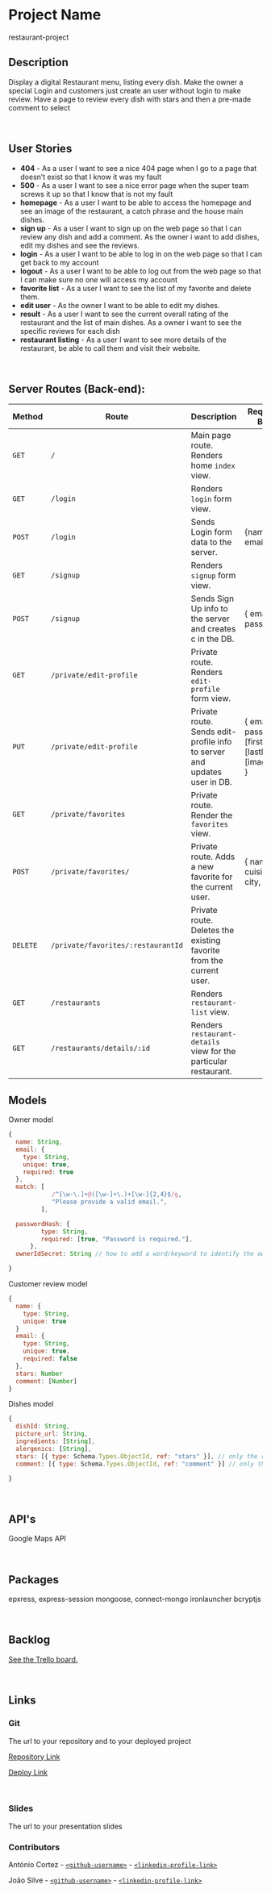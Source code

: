# Project Name
restaurant-project
<br>

## Description

Display a digital Restaurant menu, listing every dish. Make the owner a special Login and customers just create an user without login to make review.
Have a page to review every dish with stars and then a pre-made comment to select

<br>

## User Stories

-  **404** - As a user I want to see a nice 404 page when I go to a page that doesn’t exist so that I know it was my fault
-  **500** - As a user I want to see a nice error page when the super team screws it up so that I know that is not my fault
-  **homepage** - As a user I want to be able to access the homepage and see an image of the restaurant, a catch phrase and the house main dishes.
-  **sign up** - As a user I want to sign up on the web page so that I can review any dish and add a comment. As the owner i want to add dishes, edit my dishes and see the reviews.
-  **login** - As a user I want to be able to log in on the web page so that I can get back to my account
-  **logout** - As a user I want to be able to log out from the web page so that I can make sure no one will access my account
-  **favorite list** - As a user I want to see the list of my favorite and delete them.
-  **edit user** - As the owner I want to be able to edit my dishes.
-  **result** - As a user I want to see the current overall rating of the restaurant and the list of main dishes. As a owner i want to see the specific reviews for each dish
-  **restaurant listing** - As a user I want to see more details of the restaurant, be able to call them and visit their website.

<br>

## Server Routes (Back-end):

| **Method** | **Route**                          | **Description**                                                          | Request - Body                                           |
| ---------- | ---------------------------------- | ------------------------------------------------------------------------ | -------------------------------------------------------- |
| `GET`      | `/`                                | Main page route. Renders home `index` view.                              |                                                          |
| `GET`      | `/login`                           | Renders `login` form view.                                               |                                                          |
| `POST`     | `/login`                           | Sends Login form data to the server.                                     | {name, email }                                     |
| `GET`      | `/signup`                          | Renders `signup` form view.                                              |                                                          |
| `POST`     | `/signup`                          | Sends Sign Up info to the server and creates c in the DB.             | { email, password }                                      |
| `GET`      | `/private/edit-profile`            | Private route. Renders `edit-profile` form view.                         |                                                          |
| `PUT`      | `/private/edit-profile`            | Private route. Sends edit-profile info to server and updates user in DB. | { email, password, [firstName], [lastName], [imageUrl] } |
| `GET`      | `/private/favorites`               | Private route. Render the `favorites` view.                              |                                                          |
| `POST`     | `/private/favorites/`              | Private route. Adds a new favorite for the current user.                 | { name, cuisine, city, }                                 |
| `DELETE`   | `/private/favorites/:restaurantId` | Private route. Deletes the existing favorite from the current user.      |                                                          |
| `GET`      | `/restaurants`                     | Renders `restaurant-list` view.                                          |                                                          |
| `GET`      | `/restaurants/details/:id`         | Renders `restaurant-details` view for the particular restaurant.         |                                                          |

## Models

Owner model

```javascript
{
  name: String,
  email: {
    type: String,
    unique: true,
    required: true
  },
  match: [
            /^[\w-\.]+@([\w-]+\.)+[\w-]{2,4}$/g,
            "Please provide a valid email.",
         ],

  passwordHash: {
         type: String,
         required: [true, "Password is required."],
      },
  ownerIdSecret: String // how to add a word/keyword to identify the owner signup

}

```

Customer review model

```javascript
{
  name: {
    type: String,
    unique: true
  }
  email: {
    type: String,
    unique: true,
    required: false
  },
  stars: Number
  comment: [Number]
}

```

Dishes model

```javascript
{
  dishId: String,
  picture_url: String,
  ingredients: [String],
  alergenics: [String], 
  stars: [{ type: Schema.Types.ObjectId, ref: "stars" }], // only the review stars
  comment: [{ type: Schema.Types.ObjectId, ref: "comment" }] // only the review comments

}

```

<br>

## API's
  Google Maps API

<br>

## Packages
  epxress, express-session
  mongoose, connect-mongo
  ironlauncher
  bcryptjs
  
<br>

## Backlog

[See the Trello board.](https://trello.com/b/Ni3giVKf/ironhackproject)

<br>

## Links

### Git

The url to your repository and to your deployed project

[Repository Link]()

[Deploy Link]()

<br>

### Slides

The url to your presentation slides


### Contributors

António Cortez - [`<github-username>`](https://github.com/AAMCortez) - [`<linkedin-profile-link>`](https://www.linkedin.com/in/antónio-cortez/)

João Silve - [`<github-username>`](https://github.com/joaovff) - [`<linkedin-profile-link>`](https://www.linkedin.com/in/joao-figueiredo-silva/)
